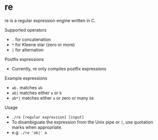 re
=
re is a regular expression engine written in C.

Supported operators
- `.` for concatenation
- `*` for Kleene star (zero or more)
- `|` for alternation

Postfix expressions
- Currently, re only compiles postfix expressions

Example expressions
- `ab.` matches `ab`
- `ab|` matches either `a` or `b`
- `ab*|` matches either `a` or zero or many `b`s

Usage
- `./re [regular expression] [input]`
- To disambiguate the expression from the Unix pipe or `|`, use quotation marks when appropriate.
- e.g. `./re 'ab|' a`
